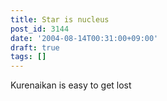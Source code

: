 ```yaml
---
title: Star is nucleus
post_id: 3144
date: '2004-08-14T00:31:00+09:00'
draft: true
tags: []
---
```


Kurenaikan is easy to get lost
